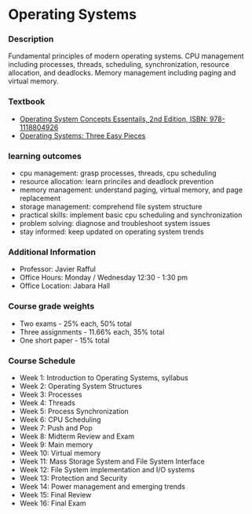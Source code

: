 # Operating Systems
 
###  Description 

Fundamental principles of modern operating systems.  CPU management including processes, threads, scheduling, synchronization, resource allocation, and deadlocks.  Memory management including paging and virtual memory.

###  Textbook

-  [Operating System Concepts Essentails, 2nd Edition, ISBN:  978-1118804926](./info/book.pdf)
-  [Operating Systems:  Three Easy Pieces](https://pages.cs.wisc.edu/~remzi/OSTEP/)

###  learning outcomes

-  cpu management:  grasp processes, threads, cpu scheduling
-  resource allocation:  learn princiles and deadlock prevention
-  memory management:  understand paging, virtual memory, and page replacement
-  storage management:  comprehend file system structure
-  practical skills:  implement basic cpu scheduling and synchronization
-  problem solving:  diagnose and troubleshoot system issues
-  stay informed:  keep updated on operating system trends

###  Additional Information

-  Professor:  Javier Rafful
-  Office Hours:  Monday / Wednesday 12:30 - 1:30 pm 
-  Office Location:  Jabara Hall 

###  Course grade weights

-  Two exams -  25% each, 50% total
-  Three assignments -  11.66% each, 35% total
-  One short paper -  15% total

###  Course Schedule

-  Week 1:  Introduction to Operating Systems, syllabus
-  Week 2:  Operating System Structures
-  Week 3:  Processes
-  Week 4:  Threads
-  Week 5:  Process Synchronization
-  Week 6:  CPU Scheduling
-  Week 7:  Push and Pop
-  Week 8:  Midterm Review and Exam
-  Week 9:  Main memory
-  Week 10:  Virtual memory
-  Week 11:  Mass Storage System and File System Interface
-  Week 12:  File System implementation and I/O systems
-  Week 13:  Protection and Security
-  Week 14:  Power management and emerging trends
-  Week 15:  Final Review
-  Week 16:  Final Exam
